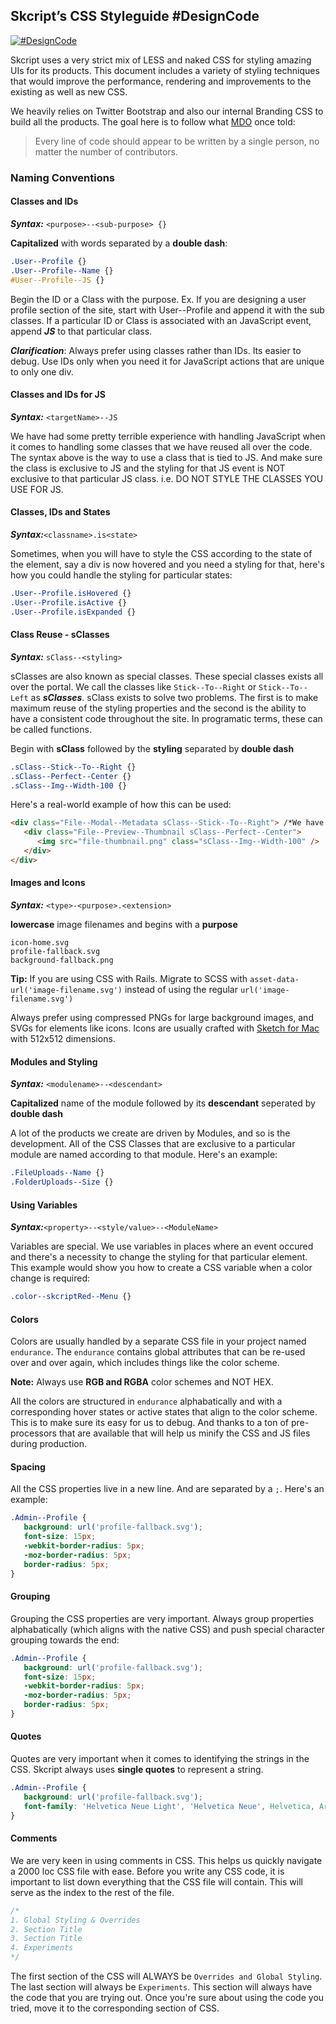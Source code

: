 ## Skcript’s CSS Styleguide #DesignCode
[![#DesignCode](http://i.imgur.com/KbqDX1O.png)](#DesignCode)

Skcript uses a very strict mix of LESS and naked CSS for styling amazing UIs for its products. This document includes a variety of styling techniques that would improve the performance, rendering and improvements to the existing as well as new CSS.

We heavily relies on Twitter Bootstrap and also our internal Branding CSS to build all the products. The goal here is to follow what [MDO](https://twitter.com/mdo) once told:

> Every line of code should appear to be written by a single person, no matter the number of contributors.

### Naming Conventions

#### Classes and IDs
***Syntax:*** `<purpose>--<sub-purpose> {}`

**Capitalized** with words separated by a **double dash**:

```css
.User--Profile {}
.User--Profile--Name {}
#User--Profile--JS {}
```
Begin the ID or a Class with the purpose. Ex. If you are designing a user profile section of the site, start with User--Profile and append it with the sub classes. If a particular ID or Class is associated with an JavaScript event, append ***JS*** to that particular class.

***Clarification***: Always prefer using classes rather than IDs. Its easier to debug. Use IDs only when you need it for JavaScript actions that are unique to only one div.

#### Classes and IDs for JS
***Syntax:*** `<targetName>--JS`

We have had some pretty terrible experience with handling JavaScript when it comes to handling some classes that we have reused all over the code. The syntax above is the way to use a class that is tied to JS. And make sure the class is exclusive to JS and the styling for that JS event is NOT exclusive to that particular JS class. i.e. DO NOT STYLE THE CLASSES YOU USE FOR JS.

#### Classes, IDs and States
***Syntax:***`<classname>.is<state>`

Sometimes, when you will have to style the CSS according to the state of the element, say a div is now hovered and you need a styling for that, here's how you could handle the styling for particular states:

```css
.User--Profile.isHovered {}
.User--Profile.isActive {}
.User--Profile.isExpanded {}
```

#### Class Reuse - sClasses
***Syntax:*** `sClass--<styling>`

sClasses are also known as special classes. These special classes exists all over the portal. We call the classes like `Stick--To--Right` or `Stick--To--Left` as ***sClasses***. sClass exists to solve two problems. The first is to make maximum reuse of the styling properties and the second is the ability to have a consistent code throughout the site. In programatic terms, these can be called functions.

Begin with **sClass** followed by the **styling** separated by **double dash**

```css
.sClass--Stick--To--Right {}
.sClass--Perfect--Center {}
.sClass--Img--Width-100 {}
```

Here's a real-world example of how this can be used:

```html
<div class="File--Modal--Metadata sClass--Stick--To--Right"> /*We have a File Modal Dialog that is usually center aligned to the screen. And sClass--Stick--To--Right will make it stick to right which has right: 0;*/
   <div class="File--Preview--Thumbnail sClass--Perfect--Center">
      <img src="file-thumbnail.png" class="sClass--Img--Width-100" />
   </div>
</div>
```
#### Images and Icons
***Syntax:*** `<type>-<purpose>.<extension>`

**lowercase** image filenames and begins with a **purpose**

```
icon-home.svg
profile-fallback.svg
background-fallback.png
```

**Tip:** If you are using CSS with Rails. Migrate to SCSS with `asset-data-url('image-filename.svg')` instead of using the regular `url('image-filename.svg')`

Always prefer using compressed PNGs for large background images, and SVGs for elements like icons. Icons are usually crafted with [Sketch for Mac](http://bohemiancoding.com/sketch/) with 512x512 dimensions.

#### Modules and Styling
***Syntax:*** `<modulename>--<descendant>`

**Capitalized** name of the module followed by its **descendant** seperated by **double dash**

A lot of the products we create are driven by Modules, and so is the development. All of the CSS Classes that are exclusive to a particular module are named according to that module. Here's an example:

```css
.FileUploads--Name {}
.FolderUploads--Size {}
```

#### Using Variables
***Syntax:***`<property>--<style/value>--<ModuleName>`

Variables are special. We use variables in places where an event occured and there's a necessity to change the styling for that particular element. This example would show you how to create a CSS variable when a color change is required:

```css
.color--skcriptRed--Menu {}
```

#### Colors

Colors are usually handled by a separate CSS file in your project named `endurance`. The `endurance` contains global attributes that can be re-used over and over again, which includes things like the color scheme.

**Note:** Always use **RGB and RGBA** color schemes and NOT HEX.

All the colors are structured in `endurance` alphabatically and with a corresponding hover states or active states that align to the color scheme. This is to make sure its easy for us to debug. And thanks to a ton of pre-processors that are available that will help us minify the CSS and JS files during production.


#### Spacing

All the CSS properties live in a new line. And are separated by a `;`. Here's an example:

```css
.Admin--Profile {
   background: url('profile-fallback.svg');
   font-size: 15px;
   -webkit-border-radius: 5px;
   -moz-border-radius: 5px;
   border-radius: 5px;
}
```

#### Grouping

Grouping the CSS properties are very important. Always group properties alphabatically (which aligns with the native CSS) and push special character grouping towards the end:

```css
.Admin--Profile {
   background: url('profile-fallback.svg');
   font-size: 15px;
   -webkit-border-radius: 5px;
   -moz-border-radius: 5px;
   border-radius: 5px;
}
```

#### Quotes

Quotes are very important when it comes to identifying the strings in the CSS. Skcript always uses **single quotes** to represent a string.

```css
.Admin--Profile {
   background: url('profile-fallback.svg');
   font-family: 'Helvetica Neue Light', 'Helvetica Neue', Helvetica, Arial;
}
```

#### Comments

We are very keen in using comments in CSS. This helps us quickly navigate a 2000 loc CSS file with ease. Before you write any CSS code, it is important to list down everything that the CSS file will contain. This will serve as the index to the rest of the file.

```css
/*
1. Global Styling & Overrides
2. Section Title
3. Section Title
4. Experiments
*/
```

The first section of the CSS will ALWAYS be `Overrides and Global Styling`. The last section will always be `Experiments`. This section will always have the code that you are trying out. Once you're sure about using the code you tried, move it to the corresponding section of CSS.